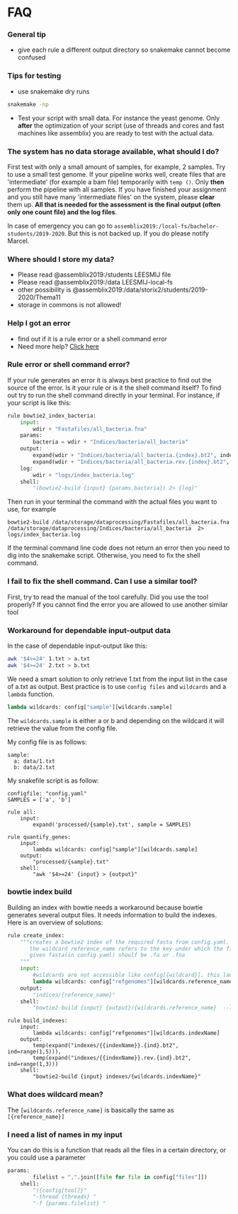 # FAQ

### General tip

* give each rule a different output directory so snakemake cannot become confused

### Tips for testing

* use snakemake dry runs

```bash
snakemake -np
```

* Test your script with small data. For instance the yeast genome. Only **after** the optimization of your script (use of threads and cores and fast machines like assemblix) you are ready to test with the actual data.

### The system has no data storage available, what should I do?

First test with only a small amount of samples, for example, 2 samples. Try to use a small test genome. If your pipeline works well, create files that are 'intermediate' (for example a bam file) temporarily with `temp ()`. Only **then** perform the pipeline with all samples. If you have finished your assignment and you still have many 'intermediate files' on the system, please **clear** them up. **All that is needed for the assessment is the final output (often only one count file) and the log files**.

In case of emergency you can go to `assemblix2019:/local-fs/bachelor-students/2019-2020`. But this is not backed up. If you do please notify Marcel.

### Where should I store my data?

* Please read @assemblix2019:/students LEESMIJ file
* Please read @assemblix2019:/data LEESMIJ-local-fs
* other possibility is @assemblix2019:/data/storix2/students/2019-2020/Thema11
* storage in commons is not allowed!

### Help I got an error

* find out if it is a rule error or a shell command error
* Need more help? [Click here](http://bfy.tw/HU3K)

### Rule error or shell command error?

If your rule generates an error it is always best practice to find out the source of the error. Is it your rule or is it the shell command itself? To find out try to run the shell command directly in your terminal. For instance, if your script is like this:

```python
rule bowtie2_index_bacteria:
    input:
        wdir + "Fastafiles/all_bacteria.fna" 
    params:
        bacteria = wdir + "Indices/bacteria/all_bacteria"
    output:
        expand(wdir + "Indices/bacteria/all_bacteria.{index}.bt2", index=range(1,5)),
        expand(wdir + "Indices/bacteria/all_bacteria.rev.{index}.bt2", index=range(1,3))
    log:
        wdir + "logs/index_bacteria.log"
    shell:
        "(bowtie2-build {input} {params.bacteria}) 2> {log}"
```

Then run in your terminal the command with the actual files you want to use, for example

```
bowtie2-build /data/storage/dataprocessing/Fastafiles/all_bacteria.fna
/data/storage/dataprocessing/Indices/bacteria/all_bacteria  2> logs/index_bacteria.log
```

If the terminal command line code does not return an error then you need to dig into the snakemake script. Otherwise, you need to fix the shell command.

### I fail to fix the shell command. Can I use a similar tool?

First, try to read the manual of the tool carefully. Did you use the tool properly? If you cannot find the error you are allowed to use another similar tool

### Workaround for dependable input-output data

In the case of dependable input-output like this:

```bash
awk '$4>=24' 1.txt > a.txt
awk '$4>=24' 2.txt > b.txt
```

We need a smart solution to only retrieve 1.txt from the input list in the case of a.txt as output. Best practice is to use `config files` and `wildcards` and a `lambda` function.

```python
lambda wildcards: config["sample"][wildcards.sample]
```

The `wildcards.sample` is either a or b and depending on the wildcard it will retrieve the value from the config file.

My config file is as follows:

```
sample:
  a: data/1.txt
  b: data/2.txt
```

My snakefile script is as follow:

```
configfile: "config.yaml"
SAMPLES = ['a', 'b']

rule all:
    input:
        expand('processed/{sample}.txt', sample = SAMPLES)

rule quantify_genes:
    input:
        lambda wildcards: config["sample"][wildcards.sample]
    output:
        "processed/{sample}.txt"
    shell:
        "awk '$4>=24' {input} > {output}"
```

### bowtie index build

Building an index with bowtie needs a workaround because bowtie generates several output files. It needs information to build the indexes. Here is an overview of solutions:

```python
rule create_index:
    """creates a bowtie2 index of the required fasta from config.yaml.
       the wildcard reference_name refers to the key under which the file path is stored in config.yaml
       given fasta(in config.yaml) shoulf be .fa or .fna
    """
    input:
        #wildcards are not accessible like config[{wildcard}]. this lambda is a workaround
        lambda wildcards: config["refgenomes"][wildcards.reference_name]
    output:
        "indices/{reference_name}"
    shell:
        "bowtie2-build {input} {output}/{wildcards.reference_name}  --large-index"
```

```
rule build_indexes:
    input:
        lambda wildcards: config["refgenomes"][wildcards.indexName]
    output:
        temp(expand("indexes/{{indexName}}.{ind}.bt2", ind=range(1,5))),
        temp(expand("indexes/{{indexName}}.rev.{ind}.bt2", ind=range(1,3)))
    shell:
        "bowtie2-build {input} indexes/{wildcards.indexName}"
```

### What does wildcard mean?

The `[wildcards.reference_name]` is basically the same as `[{reference_name}]`

### I need a list of names in my input

You can do this is a function that reads all the files in a certain directory, or you could use a parameter

```python
params:
		filelist = ",".join([file for file in config["files"]])
	shell:
		"({config[tool]}"
		"-thread {threads} "
		"-f {params.filelist} "
```
